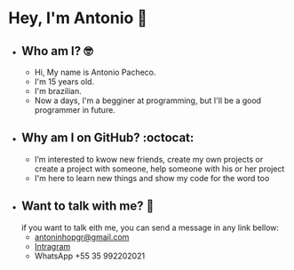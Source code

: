 # Hey, I'm Antonio 👋
* ## Who am I? 🤓
   * Hi, My name is Antonio Pacheco.
   * I'm 15 years old.
   * I'm brazilian. 
   * Now a days, I'm a begginer at programming, but I'll be a good programmer in future. 
* ## Why am I on GitHub? :octocat:
   * I’m interested to kwow new friends, create my own projects or create a project with someone, help someone with his or her project
   * I'm here to learn new things and show my code for the word too
* ## Want to talk with me? 📱
  if you want to talk eith me, you can send a message in any link bellow:
  * antoninhopgr@gmail.com
  * [Intragram](https://www.instagram.com/antoniopachecog.ribeiro/)
  * WhatsApp +55 35 992202021
